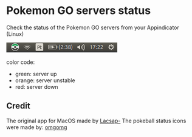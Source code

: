 # Pokemon GO servers status

Check the status of the Pokemon GO servers from your Appindicator (Linux)

![Demo](demo.png)

color code:

- green: server up
- orange: server unstable
- red: server down

## Credit

The original app for MacOS made by [Lacsap-](https://github.com/Lacsap-/pokemon-go-status)
The pokeball status icons were made by: [omgomg](https://github.com/omgmog)
